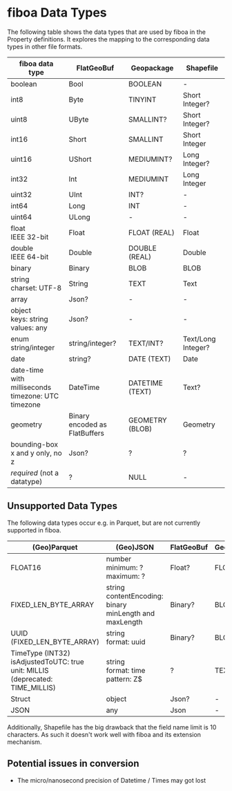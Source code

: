# fiboa Data Types

The following table shows the data types that are used by fiboa in the Property definitions.
It explores the mapping to the corresponding data types in other file formats.

| fiboa data type                                              | FlatGeoBuf                         | Geopackage      | Shapefile          |
| ------------------------------------------------------------ | ---------------------------------- | --------------- | ------------------ |
| boolean                                                      | Bool                               | BOOLEAN         | -                  |
| int8                                                         | Byte                               | TINYINT         | Short Integer?     |
| uint8                                                        | UByte                              | SMALLINT?       | Short Integer?     |
| int16                                                        | Short                              | SMALLINT        | Short Integer      |
| uint16                                                       | UShort                             | MEDIUMINT?      | Long Integer?      |
| int32                                                        | Int                                | MEDIUMINT       | Long Integer       |
| uint32                                                       | UInt                               | INT?            | -                  |
| int64                                                        | Long                               | INT             | -                  |
| uint64                                                       | ULong                              | -               | -                  |
| float<br />IEEE 32-bit                                       | Float                              | FLOAT (REAL)    | Float              |
| double<br />IEEE 64-bit                                      | Double                             | DOUBLE (REAL)   | Double             |
| binary                                                       | Binary                             | BLOB            | BLOB               |
| string<br />charset: UTF-8                                   | String                             | TEXT            | Text               |
| array                                                        | Json?                              | -               | -                  |
| object<br />keys: string<br />values: any                    | Json?                              | -               | -                  |
| enum<br />string/integer                                     | string/integer?                    | TEXT/INT?       | Text/Long Integer? |
| date                                                         | string?                            | DATE (TEXT)     | Date               |
| date-time<br />with milliseconds<br />timezone: UTC timezone | DateTime                           | DATETIME (TEXT) | Text?              |
| geometry                                                     | Binary<br />encoded as FlatBuffers | GEOMETRY (BLOB) | Geometry           |
| bounding-box<br />x and y only, no z                         | Json?                              | ?               | ?                  |
| *required* (not a datatype)                                  | ?                                  | NULL            | -                  |

## Unsupported Data Types

The following data types occur e.g. in Parquet, but are not currently supported in fiboa.

| (Geo)Parquet                                                 | (Geo)JSON                                                    | FlatGeoBuf | Geopackage | Shapefile |
| ------------------------------------------------------------ | ------------------------------------------------------------ | ---------- | ---------- | --------- |
| FLOAT16                                                      | number<br />minimum: ?<br />maximum: ?                       | Float?     | FLOAT?     | Float?    |
| FIXED_LEN_BYTE_ARRAY                                         | string<br />contentEncoding: binary<br />minLength and maxLength | Binary?    | BLOB?      | BLOB?     |
| UUID (FIXED_LEN_BYTE_ARRAY)                                  | string<br />format: uuid                                     | Binary?    | BLOB?      | ?         |
| TimeType (INT32)<br />isAdjustedToUTC: true<br />unit: MILLIS<br />(deprecated: TIME_MILLIS) | string<br />format: time<br />pattern: Z$                    | ?          | TEXT?      | Text?     |
| Struct                                                       | object                                                       | Json?      | -          | -         |
| JSON                                                         | any                                                          | Json       | -          | -         |

Additionally, Shapefile has the big drawback that the field name limit is 10 characters.
As such it doesn't work well with fiboa and its extension mechanism.

## Potential issues in conversion

- The micro/nanosecond precision of Datetime / Times may got lost
